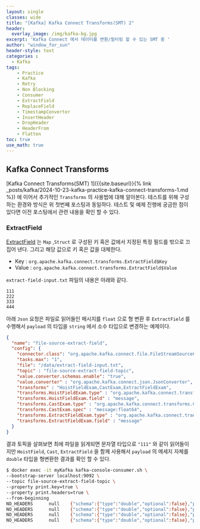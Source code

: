 ```yaml
--- 
layout: single
classes: wide
title: "[Kafka] Kafka Connect Transforms(SMT) 2"
header:
  overlay_image: /img/kafka-bg.jpg
excerpt: 'Kafka Connect 에서 데이터를 변환/필터링 할 수 있는 SMT 중 '
author: "window_for_sun"
header-style: text
categories :
  - Kafka
tags:
    - Practice
    - Kafka
    - Retry
    - Non Blocking
    - Consumer
    - ExtractField
    - ReplaceField
    - TimestampConverter
    - InsertHeader
    - DropHeader
    - HeaderFrom
    - Flatten
toc: true
use_math: true
---
```


## Kafka Connect Transforms
[Kafka Connect Transforms(SMT) 1]({{site.baseurl}}{% link _posts/kafka/2024-10-23-kafka-practice-kafka-connect-transforms-1.md %})
에 이어서 추가적인 `Transforms` 의 사용법에 대해 알아본다. 
테스트를 위해 구성하는 환경와 방식은 위 첫번째 포스팅과 동일하다. 
테스트 및 예제 진행에 궁금한 점이 있다면 이전 포스팅에서 관련 내용을 확인 할 수 있다.


### ExtractField
[ExtractField](https://docs.confluent.io/platform/current/connect/transforms/extractfield.html)
는 `Map` ,`Struct` 로 구성된 키 혹은 값에서 지정된 특정 필드를 밖으로 끄집어 낸다. 
그리고 해당 값으로 키 혹은 값을 대체한다. 

- Key : `org.apache.kafka.connect.transforms.ExtractField$Key`
- Value : `org.apache.kafka.connect.transforms.ExtractField$Value`

`extract-field-input.txt` 파일의 내용은 아래와 같다.  

```
111
222
333
444
```

아래 `Json` 요청은 파일로 읽어들인 메시지를 `float` 으로 형 변환 후 `ExtractField` 를 수행해서 
`payload` 의 타입을 `string` 에서 소수 타입으로 변경하는 예제이다.  

```json
{
  "name": "file-source-extract-field",
  "config": {
    "connector.class": "org.apache.kafka.connect.file.FileStreamSourceConnector",
    "tasks.max": "1",
    "file": "/data/extract-field-input.txt",
    "topic" : "file-source-extract-field-topic",
    "value.converter.schemas.enable": "true",
    "value.converter" : "org.apache.kafka.connect.json.JsonConverter",
    "transforms" : "HoistFieldExam,CastExam,ExtractFieldExam",
    "transforms.HoistFieldExam.type" : "org.apache.kafka.connect.transforms.HoistField$Value",
    "transforms.HoistFieldExam.field" : "message",
    "transforms.CastExam.type" : "org.apache.kafka.connect.transforms.Cast$Value",
    "transforms.CastExam.spec" : "message:float64",
    "transforms.ExtractFieldExam.type" : "org.apache.kafka.connect.transforms.ExtractField$Value",
    "transforms.ExtractFieldExam.field" : "message"
  }
}
```  

결과 토픽을 살펴보면 최에 파일을 읽게되면 문자열 타입으로 `"111"` 와 같이 읽어들이 지만 `HoistField`, `Cast`, `ExtractField` 을 함께 사용해서 
`payload` 의 메세지 자체를 `double` 타입을 형변환한 결과를 확인 할 수 있다.   

```bash
$ docker exec -it myKafka kafka-console-consumer.sh \
--bootstrap-server localhost:9092 \
--topic file-source-extract-field-topic \
--property print.key=true \
--property print.headers=true \
--from-beginning 
NO_HEADERS      null    {"schema":{"type":"double","optional":false},"payload":111.0}
NO_HEADERS      null    {"schema":{"type":"double","optional":false},"payload":222.0}
NO_HEADERS      null    {"schema":{"type":"double","optional":false},"payload":333.0}
NO_HEADERS      null    {"schema":{"type":"double","optional":false},"payload":444.0}
```  
